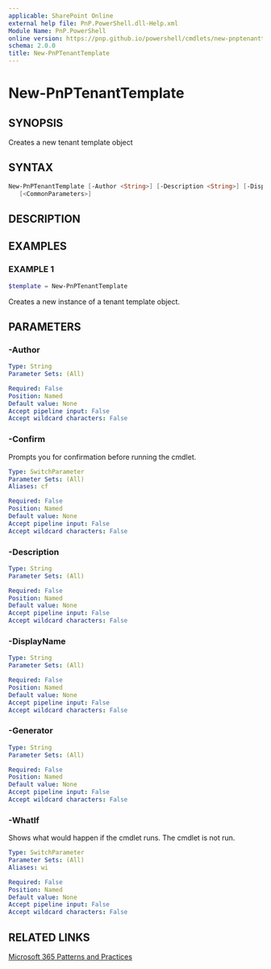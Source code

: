 ```yaml
---
applicable: SharePoint Online
external help file: PnP.PowerShell.dll-Help.xml
Module Name: PnP.PowerShell
online version: https://pnp.github.io/powershell/cmdlets/new-pnptenanttemplate
schema: 2.0.0
title: New-PnPTenantTemplate
---
```


# New-PnPTenantTemplate

## SYNOPSIS
Creates a new tenant template object

## SYNTAX

```powershell
New-PnPTenantTemplate [-Author <String>] [-Description <String>] [-DisplayName <String>] [-Generator <String>]
   [<CommonParameters>]
```

## DESCRIPTION

## EXAMPLES

### EXAMPLE 1
```powershell
$template = New-PnPTenantTemplate
```

Creates a new instance of a tenant template object.

## PARAMETERS

### -Author

```yaml
Type: String
Parameter Sets: (All)

Required: False
Position: Named
Default value: None
Accept pipeline input: False
Accept wildcard characters: False
```

### -Confirm
Prompts you for confirmation before running the cmdlet.

```yaml
Type: SwitchParameter
Parameter Sets: (All)
Aliases: cf

Required: False
Position: Named
Default value: None
Accept pipeline input: False
Accept wildcard characters: False
```

### -Description

```yaml
Type: String
Parameter Sets: (All)

Required: False
Position: Named
Default value: None
Accept pipeline input: False
Accept wildcard characters: False
```

### -DisplayName

```yaml
Type: String
Parameter Sets: (All)

Required: False
Position: Named
Default value: None
Accept pipeline input: False
Accept wildcard characters: False
```

### -Generator

```yaml
Type: String
Parameter Sets: (All)

Required: False
Position: Named
Default value: None
Accept pipeline input: False
Accept wildcard characters: False
```

### -WhatIf
Shows what would happen if the cmdlet runs. The cmdlet is not run.

```yaml
Type: SwitchParameter
Parameter Sets: (All)
Aliases: wi

Required: False
Position: Named
Default value: None
Accept pipeline input: False
Accept wildcard characters: False
```

## RELATED LINKS

[Microsoft 365 Patterns and Practices](https://aka.ms/m365pnp)